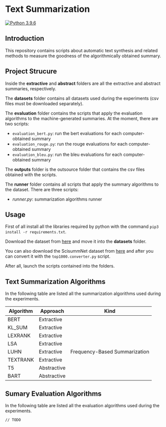 # Text Summarization
[![Python 3.9.6](https://img.shields.io/badge/python-3.9.6-blue.svg)](https://www.python.org/downloads/release/python-396/)

## Introduction

This repository contains scripts about automatic text synthesis and related methods to measure the goodness of the algorithmically obtained summary.

## Project Strucure
Inside the **extractive** and **abstract** folders are all the extractive and abstract summaries, respectively.

The **datasets** folder contains all datasets used during the experiments (csv files must be downloaded separately).

The **evaluation** folder contains the scripts that apply the evaluation algorithms to the machine-generated summaries. At the moment, there are two scripts:
- `evaluation_bert.py`: run the bert evaluations for each computer-obtained summary
- `evaluation_rouge.py`: run the rouge evaluations for each computer-obtained summary
- `evaluation_bleu.py`: run the bleu evaluations for each computer-obtained summary

The **outputs** folder is the outsource folder that contains the csv files obtained with the scripts.

The **runner** folder contains all scripts that apply the summary algorithms to the dataset. There are three scripts:
- *runner.py*: summarization algorithms runner

## Usage
First of all install all the libraries required by python with the command `pip3 install -r requirements.txt`.

Download the dataset from [here](https://drive.google.com/file/d/1iAcqK6sOK_kMYJn4kptVJA2QpTJoqk--/view?usp=sharing) and move it into the **datasets** folder.

You can also download the ScisummNet dataset from [here](https://cs.stanford.edu/~myasu/projects/scisumm_net/scisummnet_release1.1__20190413.zip) and after you can convert it with the `top1000.converter.py` script.

After all, launch the scripts contained into the folders.

## Text Summarization Algorithms
In the following table are listed all the summarization algorithms used during the experiments.

| Algorithm | Approach    | Kind                          |
|-----------|-------------|-------------------------------|
| BERT      | Extractive  |                               |
| KL_SUM    | Extractive  |                               |
| LEXRANK   | Extractive  |                               |
| LSA       | Extractive  |                               |
| LUHN      | Extractive  | Frequency-Based Summarization |
| TEXTRANK  | Extractive  |                               |
| T5        | Abstractive |                               |
| BART      | Abstractive |                               |

## Sumary Evaluation Algorithms
In the following table are listed all the evaluation algorithms used during the experiments.

`// TODO`